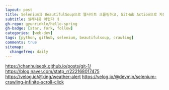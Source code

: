 ```yaml
---
layout: post
title: Selenium과 BeautifulSoup으로 웹사이트 크롤링하고, GitHub Action으로 자동화 하기
subtitle: 셀레니움 어렵다 ㅔ
gh-repo: gyunrinkle/hello-spring
gh-badge: [star, fork, follow]
categories: [web-dev]
tags: [python, github, selenium, beautifulsoup, crawling]
comments: true
sitemap:
  changefreq: daily
---
```


<https://chanhuiseok.github.io/posts/git-1/>
<https://blog.naver.com/statp_r/222168017475>
<https://velog.io/@king/weather-alert>
<https://velog.io/@devmin/selenium-crawling-infinite-scroll-click>